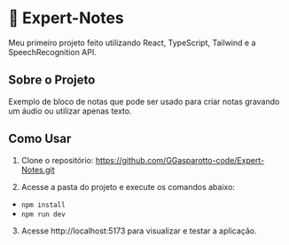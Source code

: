 # 📄 Expert-Notes
Meu primeiro projeto feito utilizando React, TypeScript, Tailwind e a SpeechRecognition API.

## Sobre o Projeto
Exemplo de bloco de notas que pode ser usado para criar notas gravando um áudio ou utilizar apenas texto.

## Como Usar
1. Clone o repositório: https://github.com/GGasparotto-code/Expert-Notes.git

2. Acesse a pasta do projeto e execute os comandos abaixo:

* `npm install`
* `npm run dev`

3. Acesse http://localhost:5173 para visualizar e testar a aplicação.
